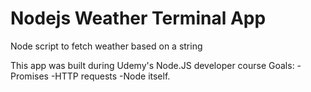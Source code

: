 # Nodejs Weather Terminal App
Node script to fetch weather based on a string

This app was built during Udemy's Node.JS developer course
Goals:
-Promises
-HTTP requests 
-Node itself.
